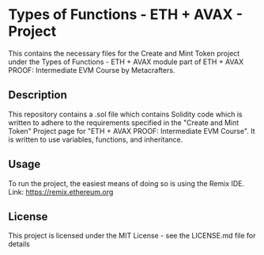 # Types of Functions - ETH + AVAX - Project

This contains the necessary files for the Create and Mint Token project under the Types of Functions - ETH + AVAX module part of ETH + AVAX PROOF: Intermediate EVM Course by Metacrafters.

## Description

This repository contains a .sol file which contains Solidity code which is written to adhere to the requirements specified in the "Create and Mint Token" Project page for "ETH + AVAX PROOF: Intermediate EVM Course". It is written to use variables, functions, and inheritance.

## Usage

To run the project, the easiest means of doing so is using the Remix IDE. 
Link: https://remix.ethereum.org

## License

This project is licensed under the MIT License - see the LICENSE.md file for details
